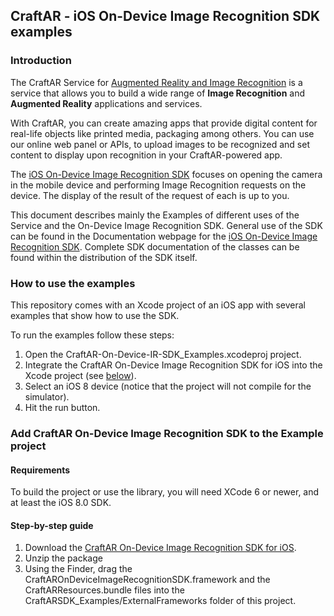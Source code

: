 ## CraftAR - iOS On-Device Image Recognition SDK examples

### Introduction

The CraftAR Service for [Augmented Reality and Image Recognition](http://catchoom.com/product/craftar/augmented-reality-and-image-recognition/) is a  service
that allows you to build a wide range of __Image Recognition__ and __Augmented Reality__ applications
and services.

With CraftAR, you can create amazing apps that provide digital content
for real-life objects like printed media, packaging among others. You
can use our online web panel or APIs, to upload images to be recognized and set
content to display upon recognition in your CraftAR-powered app.

The [iOS On-Device Image Recognition SDK](http://catchoom.com/documentation/on-device-image-recognition-sdk/ios-on-device-image-recognition-sdk/) focuses on opening the camera in the mobile device and performing
Image Recognition requests on the device. The display of the result of the request
of each is up to you.

This document describes mainly the Examples of different uses of the Service and the On-Device Image Recognition SDK.
General use of the SDK can be found in the Documentation webpage for the [iOS On-Device Image Recognition SDK](http://catchoom.com/documentation/on-device-image-recognition-sdk/ios-on-device-image-recognition-sdk/). Complete SDK documentation of the classes can be found within the distribution of the SDK itself.


### How to use the examples

This repository comes with an Xcode project of an iOS app with several
examples that show how to use the SDK.

To run the examples follow these steps:

1.  Open the CraftAR-On-Device-IR-SDK_Examples.xcodeproj project.
2.  Integrate the CraftAR On-Device Image Recognition SDK for iOS into the Xcode project (see [below](#step-by-step-guide)).
3.  Select an iOS 8 device (notice that the project will not compile for the simulator).
4.  Hit the run button.

### Add CraftAR On-Device Image Recognition SDK to the Example project

#### Requirements

To build the project or use the library, you will need XCode 6 or newer,
and at least the iOS 8.0 SDK.

#### Step-by-step guide
1.  Download the [CraftAR On-Device Image Recognition SDK for iOS](http://catchoom.com/product/craftar/augmented-reality-and-image-recognition-sdk/#download-mobile-sdk).
2.  Unzip the package
3.  Using the Finder, drag the CraftAROnDeviceImageRecognitionSDK.framework and the CraftARResources.bundle files into the CraftARSDK_Examples/ExternalFrameworks folder of this project.
